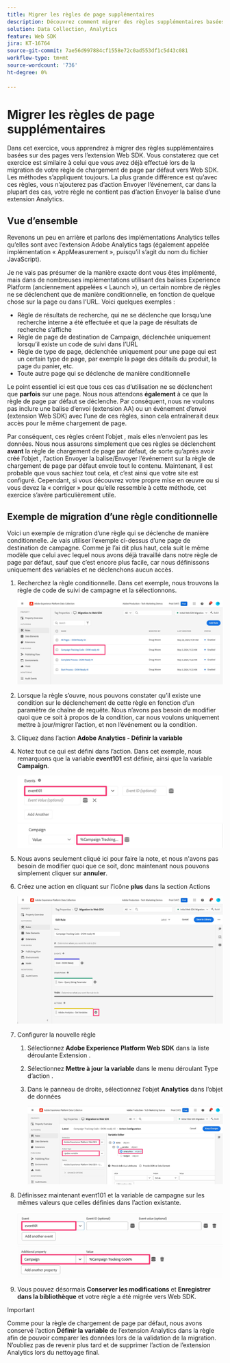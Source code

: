 ```yaml
---
title: Migrer les règles de page supplémentaires
description: Découvrez comment migrer des règles supplémentaires basées sur des pages vers l’extension Web SDK.
solution: Data Collection, Analytics
feature: Web SDK
jira: KT-16764
source-git-commit: 7ae56d997884cf1558e72c0ad553df1c5d43c081
workflow-type: tm+mt
source-wordcount: '736'
ht-degree: 0%

---
```



# Migrer les règles de page supplémentaires

Dans cet exercice, vous apprendrez à migrer des règles supplémentaires basées sur des pages vers l’extension Web SDK. Vous constaterez que cet exercice est similaire à celui que vous avez déjà effectué lors de la migration de votre règle de chargement de page par défaut vers Web SDK. Les méthodes s’appliquent toujours. La plus grande différence est qu’avec ces règles, vous n’ajouterez pas d’action Envoyer l’événement, car dans la plupart des cas, votre règle ne contient pas d’action Envoyer la balise d’une extension Analytics.

## Vue d’ensemble

Revenons un peu en arrière et parlons des implémentations Analytics telles qu’elles sont avec l’extension Adobe Analytics tags (également appelée implémentation « AppMeasurement », puisqu’il s’agit du nom du fichier JavaScript).

Je ne vais pas présumer de la manière exacte dont vous êtes implémenté, mais dans de nombreuses implémentations utilisant des balises Experience Platform (anciennement appelées « Launch »), un certain nombre de règles ne se déclenchent que de manière conditionnelle, en fonction de quelque chose sur la page ou dans l’URL. Voici quelques exemples :

* Règle de résultats de recherche, qui ne se déclenche que lorsqu’une recherche interne a été effectuée et que la page de résultats de recherche s’affiche
* Règle de page de destination de Campaign, déclenchée uniquement lorsqu’il existe un code de suivi dans l’URL
* Règle de type de page, déclenchée uniquement pour une page qui est un certain type de page, par exemple la page des détails du produit, la page du panier, etc.
* Toute autre page qui se déclenche de manière conditionnelle

Le point essentiel ici est que tous ces cas d’utilisation ne se déclenchent que **parfois** sur une page. Nous nous attendons **également** à ce que la règle de page par défaut se déclenche. Par conséquent, nous ne voulons pas inclure une balise d’envoi (extension AA) ou un événement d’envoi (extension Web SDK) avec l’une de ces règles, sinon cela entraînerait deux accès pour le même chargement de page.

Par conséquent, ces règles créent l’objet , mais elles n’envoient pas les données. Nous nous assurons simplement que ces règles se déclenchent **avant** la règle de chargement de page par défaut, de sorte qu’après avoir créé l’objet , l’action Envoyer la balise/Envoyer l’événement sur la règle de chargement de page par défaut envoie tout le contenu. Maintenant, il est probable que vous sachiez tout cela, et c’est ainsi que votre site est configuré. Cependant, si vous découvrez votre propre mise en œuvre ou si vous devez la « corriger » pour qu’elle ressemble à cette méthode, cet exercice s’avère particulièrement utile.

## Exemple de migration d’une règle conditionnelle

Voici un exemple de migration d’une règle qui se déclenche de manière conditionnelle. Je vais utiliser l’exemple ci-dessus d’une page de destination de campagne. Comme je l’ai dit plus haut, cela suit le même modèle que celui avec lequel nous avons déjà travaillé dans notre règle de page par défaut, sauf que c’est encore plus facile, car nous définissons uniquement des variables et ne déclenchons aucun accès.

1. Recherchez la règle conditionnelle. Dans cet exemple, nous trouvons la règle de code de suivi de campagne et la sélectionnons.

   ![Sélection de la règle de code de suivi Campaign](assets/campaign-tracking-code-rule-select.jpg)

1. Lorsque la règle s’ouvre, nous pouvons constater qu’il existe une condition sur le déclenchement de cette règle en fonction d’un paramètre de chaîne de requête. Nous n’avons pas besoin de modifier quoi que ce soit à propos de la condition, car nous voulons uniquement mettre à jour/migrer l’action, et non l’événement ou la condition.
1. Cliquez dans l’action **Adobe Analytics - Définir la variable**
1. Notez tout ce qui est défini dans l’action. Dans cet exemple, nous remarquons que la variable **event101** est définie, ainsi que la variable **Campaign**.

   ![event101](assets/event101.jpg)
   ![var de campagne](assets/campaign-variable.jpg)

1. Nous avons seulement cliqué ici pour faire la note, et nous n&#39;avons pas besoin de modifier quoi que ce soit, donc maintenant nous pouvons simplement cliquer sur **annuler**.
1. Créez une action en cliquant sur l’icône **plus** dans la section Actions

   ![nouvelle action](assets/new-action-conditional-rule.jpg)

1. Configurer la nouvelle règle
   1. Sélectionnez **Adobe Experience Platform Web SDK** dans la liste déroulante Extension .
   1. Sélectionnez **Mettre à jour la variable** dans le menu déroulant Type d’action .
   1. Dans le panneau de droite, sélectionnez l’objet **Analytics** dans l’objet de données

      ![Action Mettre à jour la variable](assets/configure-conditional-rule-action.jpg)

1. Définissez maintenant event101 et la variable de campagne sur les mêmes valeurs que celles définies dans l’action existante.

   ![Définir event101](assets/web-sdk-event101.jpg)
   ![Définir la campagne](assets/web-sdk-campaign-var.jpg)

1. Vous pouvez désormais **Conserver les modifications** et **Enregistrer dans la bibliothèque** et votre règle a été migrée vers Web SDK.

>[!IMPORTANT]
>
>Comme pour la règle de chargement de page par défaut, nous avons conservé l’action **Définir la variable** de l’extension Analytics dans la règle afin de pouvoir comparer les données lors de la validation de la migration. N’oubliez pas de revenir plus tard et de supprimer l’action de l’extension Analytics lors du nettoyage final.



